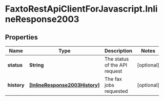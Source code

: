 # FaxtoRestApiClientForJavascript.InlineResponse2003

## Properties
Name | Type | Description | Notes
------------ | ------------- | ------------- | -------------
**status** | **String** | The status of the API request | [optional] 
**history** | [**[InlineResponse2003History]**](InlineResponse2003History.md) | The fax jobs requested | [optional] 


